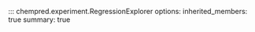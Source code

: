 ::: chempred.experiment.RegressionExplorer
    options:
      inherited_members: true
      summary: true
